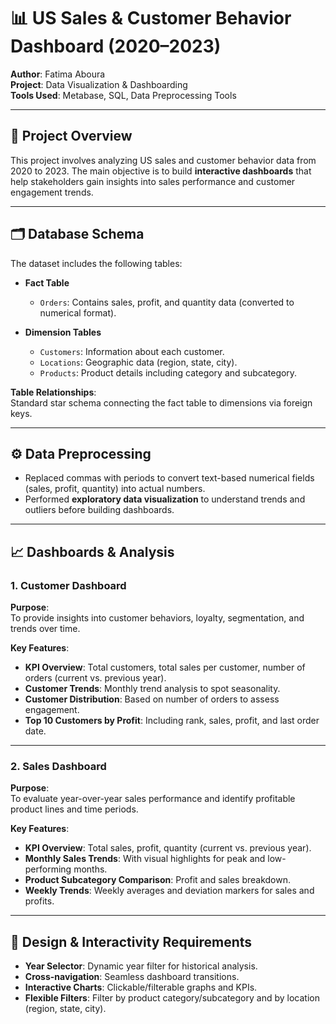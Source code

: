 # 📊 US Sales & Customer Behavior Dashboard (2020–2023)

**Author**: Fatima Aboura  
**Project**: Data Visualization & Dashboarding  
**Tools Used**: Metabase, SQL, Data Preprocessing Tools  

---

## 📌 Project Overview

This project involves analyzing US sales and customer behavior data from 2020 to 2023. The main objective is to build **interactive dashboards** that help stakeholders gain insights into sales performance and customer engagement trends.

---

## 🗂️ Database Schema

The dataset includes the following tables:

- **Fact Table**
  - `Orders`: Contains sales, profit, and quantity data (converted to numerical format).
  
- **Dimension Tables**
  - `Customers`: Information about each customer.
  - `Locations`: Geographic data (region, state, city).
  - `Products`: Product details including category and subcategory.

**Table Relationships**:  
Standard star schema connecting the fact table to dimensions via foreign keys.

---

## ⚙️ Data Preprocessing

- Replaced commas with periods to convert text-based numerical fields (sales, profit, quantity) into actual numbers.
- Performed **exploratory data visualization** to understand trends and outliers before building dashboards.

---

## 📈 Dashboards & Analysis

### 1. **Customer Dashboard**

**Purpose**:  
To provide insights into customer behaviors, loyalty, segmentation, and trends over time.

**Key Features**:
- **KPI Overview**: Total customers, total sales per customer, number of orders (current vs. previous year).
- **Customer Trends**: Monthly trend analysis to spot seasonality.
- **Customer Distribution**: Based on number of orders to assess engagement.
- **Top 10 Customers by Profit**: Including rank, sales, profit, and last order date.

---

### 2. **Sales Dashboard**

**Purpose**:  
To evaluate year-over-year sales performance and identify profitable product lines and time periods.

**Key Features**:
- **KPI Overview**: Total sales, profit, quantity (current vs. previous year).
- **Monthly Sales Trends**: With visual highlights for peak and low-performing months.
- **Product Subcategory Comparison**: Profit and sales breakdown.
- **Weekly Trends**: Weekly averages and deviation markers for sales and profits.

---

## 🧩 Design & Interactivity Requirements

- **Year Selector**: Dynamic year filter for historical analysis.
- **Cross-navigation**: Seamless dashboard transitions.
- **Interactive Charts**: Clickable/filterable graphs and KPIs.
- **Flexible Filters**: Filter by product category/subcategory and by location (region, state, city).


